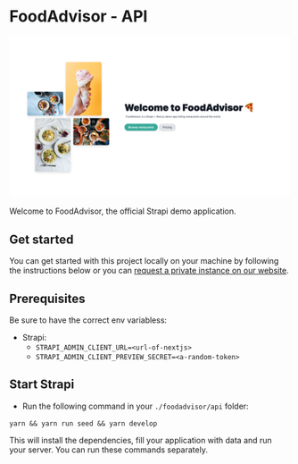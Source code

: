 # FoodAdvisor - API

![FoodAdvisor](../foodadvisor.png)

Welcome to FoodAdvisor, the official Strapi demo application.

## Get started

You can get started with this project locally on your machine by following the instructions below or you can [request a private instance on our website](https://strapi.io/demo).

## Prerequisites

Be sure to have the correct env variabless:

- Strapi:
  - `STRAPI_ADMIN_CLIENT_URL=<url-of-nextjs>`
  - `STRAPI_ADMIN_CLIENT_PREVIEW_SECRET=<a-random-token>`

## Start Strapi

- Run the following command in your `./foodadvisor/api` folder:

```
yarn && yarn run seed && yarn develop
```

This will install the dependencies, fill your application with data and run your server. You can run these commands separately.